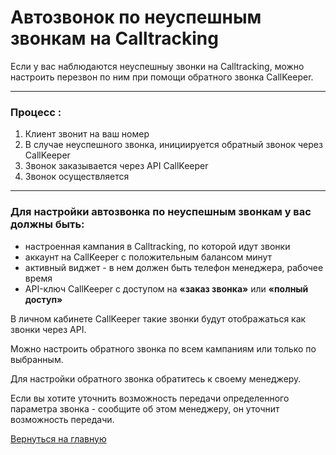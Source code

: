 # Автозвонок по неуспешным звонкам на Calltracking

Если у вас наблюдаются неуспешныу звонки на Calltracking, можно настроить перезвон по ним при помощи обратного звонка CallKeeper.

______
### Процесс :  

1.  Клиент звонит на ваш номер
2.  В случае неуспешного звонка, инициируется обратный звонок через CallKeeper
3.  Звонок заказывается через API CallKeeper
4.  Звонок осуществляется 

______
### Для настройки автозвонка по неуспешным звонкам у вас должны быть:

- настроенная кампания в Calltracking, по которой идут звонки
- аккаунт на CallKeeper с положительным балансом минут
- активный виджет - в нем должен быть телефон менеджера, рабочее время
- API-ключ CallKeeper с доступом на **«заказ звонка»** или **«полный доступ»**


В личном кабинете CallKeeper такие звонки будут отображаться как звонки через API.


Можно настроить обратного звонка по всем кампаниям или только по выбранным.
 
Для настройки обратного звонка обратитесь к своему менеджеру.

Если вы хотите уточнить возможность передачи определенного параметра звонка - сообщите об этом менеджеру, он уточнит возможность передачи.
 
[Вернуться на главную](/README.md#documentation)
 
